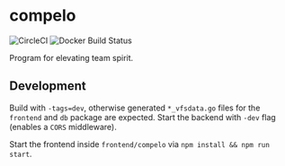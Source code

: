 # compelo

![CircleCI](https://img.shields.io/circleci/build/github/florianehmke/compelo?style=flat-square) ![Docker Build Status](https://img.shields.io/docker/build/florianehmke/compelo?style=flat-square)

Program for elevating team spirit.

## Development

Build with `-tags=dev`, otherwise generated `*_vfsdata.go` files for the `frontend` and `db` package are expected.
Start the backend with `-dev` flag (enables a `CORS` middleware).

Start the frontend inside `frontend/compelo` via `npm install && npm run start`.

